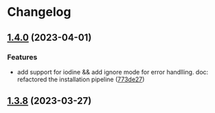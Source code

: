 # Changelog

## [1.4.0](https://github.com/Franklalalala/AutoSteper/compare/v1.3.8...v1.4.0) (2023-04-01)


### Features

* add support for iodine && add ignore mode for error handlling. doc: refactored the installation pipeline ([773de27](https://github.com/Franklalalala/AutoSteper/commit/773de279226b089141e580901894531e9dba70bd))

## [1.3.8](https://github.com/Franklalalala/AutoSteper/compare/v1.3.7...v1.3.8) (2023-03-27)

